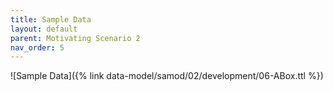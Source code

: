 ```yaml
---
title: Sample Data
layout: default
parent: Motivating Scenario 2
nav_order: 5
---
```


![Sample Data]({% link data-model/samod/02/development/06-ABox.ttl %})

